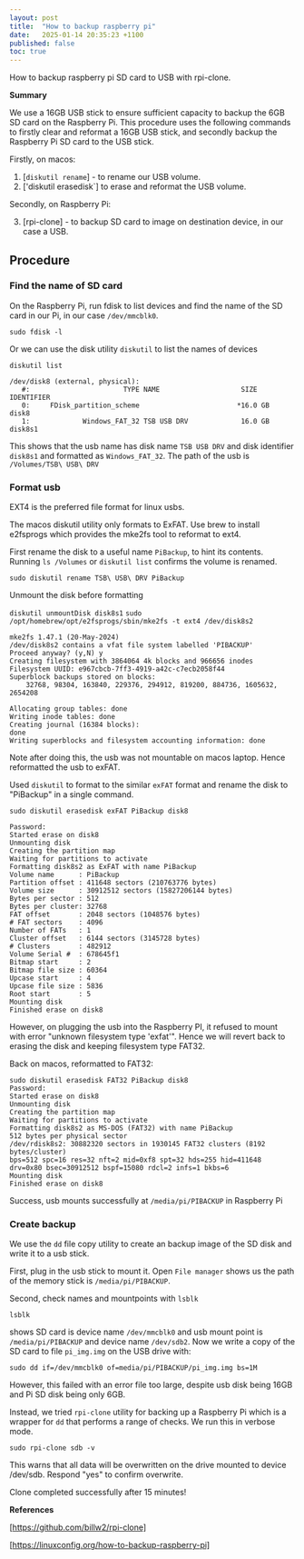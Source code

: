 ```yaml
---
layout: post
title:  "How to backup raspberry pi"
date:   2025-01-14 20:35:23 +1100
published: false
toc: true
---
```


How to backup raspberry pi SD card to USB with rpi-clone.

**Summary**

We use a 16GB USB stick to ensure sufficient capacity to backup the 6GB SD card on the Raspberry Pi. This procedure uses the following commands to firstly clear and reformat a 16GB USB stick, and secondly backup the Raspberry Pi SD card to the USB stick.

Firstly, on macos:

1. [`diskutil rename`] - to rename our USB volume.
2. ['diskutil erasedisk`] to erase and reformat the USB volume.

Secondly, on Raspberry Pi:

3. [rpi-clone] - to backup SD card to image on destination device, in our case a USB.


## Procedure

### Find the name of SD card

On the Raspberry Pi, run fdisk to list devices and find the name of the SD card in our Pi, in our case `/dev/mmcblk0`.

`sudo fdisk -l`

Or we can use the disk utility `diskutil` to list the names of devices

`diskutil list`

```
/dev/disk8 (external, physical):
   #:                       TYPE NAME                    SIZE       IDENTIFIER
   0:     FDisk_partition_scheme                        *16.0 GB    disk8
   1:             Windows_FAT_32 TSB USB DRV             16.0 GB    disk8s1
```
This shows that the usb name has disk name `TSB USB DRV` and disk identifier `disk8s1` and formatted as `Windows_FAT_32`. The path of the usb is `/Volumes/TSB\ USB\ DRV`


### Format usb

EXT4 is the preferred file format for linux usbs.

The macos diskutil utility only formats to ExFAT. Use brew to install e2fsprogs which provides the mke2fs tool to reformat to ext4.

First rename the disk to a useful name `PiBackup`, to hint its contents. Running `ls /Volumes` or `diskutil list` confirms the volume is renamed.

`sudo diskutil rename TSB\ USB\ DRV PiBackup`


Unmount the disk before formatting

`diskutil unmountDisk disk8s1`
`sudo /opt/homebrew/opt/e2fsprogs/sbin/mke2fs -t ext4 /dev/disk8s2`

```
mke2fs 1.47.1 (20-May-2024)
/dev/disk8s2 contains a vfat file system labelled 'PIBACKUP'
Proceed anyway? (y,N) y
Creating filesystem with 3864064 4k blocks and 966656 inodes
Filesystem UUID: e967cbcb-7ff3-4919-a42c-c7ecb2058f44
Superblock backups stored on blocks:
	32768, 98304, 163840, 229376, 294912, 819200, 884736, 1605632, 2654208

Allocating group tables: done
Writing inode tables: done
Creating journal (16384 blocks):
done
Writing superblocks and filesystem accounting information: done
```
Note after doing this, the usb was not mountable on macos laptop. Hence reformatted the usb to exFAT.

Used `diskutil` to format to the similar `exFAT` format and rename the disk to "PiBackup" in a single command.

`sudo diskutil erasedisk exFAT PiBackup disk8`

```
Password:
Started erase on disk8
Unmounting disk
Creating the partition map
Waiting for partitions to activate
Formatting disk8s2 as ExFAT with name PiBackup
Volume name      : PiBackup
Partition offset : 411648 sectors (210763776 bytes)
Volume size      : 30912512 sectors (15827206144 bytes)
Bytes per sector : 512
Bytes per cluster: 32768
FAT offset       : 2048 sectors (1048576 bytes)
# FAT sectors    : 4096
Number of FATs   : 1
Cluster offset   : 6144 sectors (3145728 bytes)
# Clusters       : 482912
Volume Serial #  : 678645f1
Bitmap start     : 2
Bitmap file size : 60364
Upcase start     : 4
Upcase file size : 5836
Root start       : 5
Mounting disk
Finished erase on disk8
```

However, on plugging the usb into the Raspberry PI, it refused to mount with error "unknown filesystem type 'exfat'". Hence we will revert back to erasing the disk and keeping filesystem type FAT32.

Back on macos, reformatted to FAT32:

```
sudo diskutil erasedisk FAT32 PiBackup disk8
Password:
Started erase on disk8
Unmounting disk
Creating the partition map
Waiting for partitions to activate
Formatting disk8s2 as MS-DOS (FAT32) with name PiBackup
512 bytes per physical sector
/dev/rdisk8s2: 30882320 sectors in 1930145 FAT32 clusters (8192 bytes/cluster)
bps=512 spc=16 res=32 nft=2 mid=0xf8 spt=32 hds=255 hid=411648 drv=0x80 bsec=30912512 bspf=15080 rdcl=2 infs=1 bkbs=6
Mounting disk
Finished erase on disk8
```

Success, usb mounts successfully at `/media/pi/PIBACKUP` in Raspberry Pi

### Create backup

We use the `dd` file copy utility to create an backup image of the SD disk and write it to a usb stick.


First, plug in the usb stick to mount it. Open `File manager` shows us the path of the memory stick is `/media/pi/PIBACKUP`.

Second, check names and mountpoints with `lsblk`

`lsblk`

shows SD card is device name `/dev/mmcblk0` and usb mount point is `/media/pi/PIBACKUP` and device name `/dev/sdb2`. Now we write a copy of the SD card to file `pi_img.img` on the USB drive with:

`sudo dd if=/dev/mmcblk0 of=media/pi/PIBACKUP/pi_img.img bs=1M`

However, this failed with an error file too large, despite usb disk being 16GB and Pi SD disk being only 6GB.

Instead, we tried `rpi-clone` utility for backing up a Raspberry Pi which is a wrapper for `dd` that performs a range of checks. We run this in verbose mode.

`sudo rpi-clone sdb -v`

This warns that all data will be overwritten on the drive mounted to device /dev/sdb. Respond "yes" to confirm overwrite.

Clone completed successfully after 15 minutes!

**References**

[https://github.com/billw2/rpi-clone]

[https://linuxconfig.org/how-to-backup-raspberry-pi]
